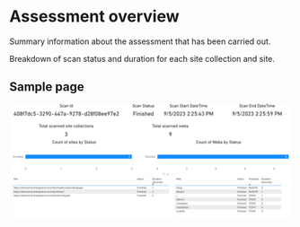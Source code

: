 # Assessment overview

Summary information about the assessment that has been carried out.

Breakdown of scan status and duration for each site collection and site.

## Sample page

![overview](../images/infopathscanoverview.png)
